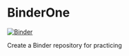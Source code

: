 # BinderOne

[![Binder](https://mybinder.org/badge_logo.svg)](https://mybinder.org/v2/gh/yutianc/BinderOne/master)

Create a Binder repository for practicing
